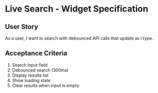 # Live Search - Widget Specification

## User Story

As a user, I want to search with debounced API calls that update as I type.

## Acceptance Criteria

1. Search input field
2. Debounced search (300ms)
3. Display results list
4. Show loading state
5. Clear results when input is empty
